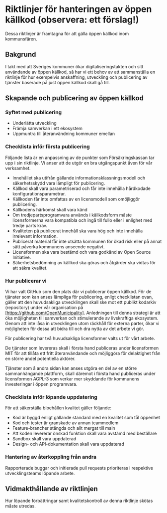 # Riktlinjer för hanteringen av öppen källkod (observera: ett förslag!)

Dessa riktlinjer är framtagna för att gälla öppen källkod inom kommunsfären.

## Bakgrund

I takt med att Sveriges kommuner ökar digitaliseringstakten och sitt användande av öppen källkod, så har vi ett behov av att sammanställa en riktlinje för hur exempelvis anskaffning, utveckling och publicering av tjänster baserade på just öppen källkod skall gå till.

## Skapande och publicering av öppen källkod

### Syftet med publicering

* Underlätta utveckling 
* Främja samverkan i ett ekosystem
* Uppmuntra till återanvändning kommuner emellan

### Checklista inför första publicering

Följande lista är en anpassning av de punkter som Försäkringskassan tar upp i sin riktlinje. Vi anser att de utgör en bra utgångspunkt även för vår verksamhet.

* Innehållet ska utifrån gällande informationsklassningsmodell och säkerhetsskydd vara lämpligt för publicering.
* Källkod skall vara parametriserad och får inte innehålla hårdkodade konfigurationsparametrar.
* Källkoden får inte omfattas av en licensmodell som omöjliggör publicering.
* Källkodens härkomst skall vara känd
* Om tredjepartsprogramvara används i källkodsform måste licensformerna vara kompatibla och ingå till fullo eller i enlighet med tredje parts krav.
* Kvaliteten på publicerat innehåll ska vara hög och inte innehålla irrelevant information.
* Publicerat material får inte utsätta kommunen för ökad risk eller på annat sätt påverka kommunens anseende negativt.
* Licensformen ska vara bestämd och vara godkänd av Open Source Initiative.
* Säkerhetsbedömning av källkod ska göras och åtgärder ska vidtas för att säkra kvalitet.

### Hur publicerar vi

Vi har valt GitHub som den plats där vi publicerar öppen källkod. För de tjänster som kan anses lämpliga för publicering, enligt checklistan ovan, gäller att den huvudsakliga utvecklingen skall ske mot ett publikt kodarkiv (repository) under vår organisation på [https://github.com/OpenMunicipality]. Anledningen till denna strategi är att öka möjligheten till samverkan och stimulerande av livskraftiga ekosystem. Genom att inte låsa in utvecklingen utom räckhåll för externa parter, ökar vi möjligheten för dessa att bidra till och dra nytta av det arbete vi gör.

För publicering har två huvudsakliga licensformer valts ut för vårt arbete.

De tjänster som levereras skall i första hand publiceras under licensformen MIT för att tillåta ett fritt återanvändande och möjliggöra för delaktighet från en större andel potentiella aktörer.

Tjänster som å andra sidan kan anses utgöra en del av en större sammanhängande plattform, skall däremot i första hand publiceras under licensformen AGPL-3 som verkar mer skyddande för kommunens investeringar i öppen programvara.

### Checklista inför löpande uppdatering

För att säkerställa bibehållen kvalitet gäller följande:
* Kod är byggd enligt gällande standard med en kvalitet som tål öppenhet
* Kod och tester är granskade av annan teammedlem
* Feature-brancher stängda och allt mergat till main
* Att koden levererar önskad funktion skall vara avstämd med beställare
* Sandbox skall vara uppdaterad
* Design- och API-dokumentation skall vara uppdaterad

### Hantering av återkoppling från andra

Rapporterade buggar och initierade pull requests prioriteras i respektive utvecklingsteams löpande arbete.

## Vidmakthållande av riktlinjen

Hur löpande förbättringar samt kvalitetskontroll av denna riktlinje skötas måste utredas.
